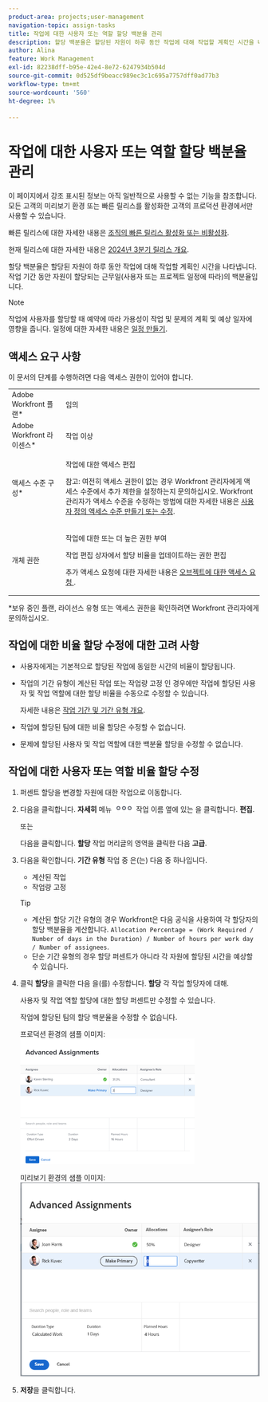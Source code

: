 ```yaml
---
product-area: projects;user-management
navigation-topic: assign-tasks
title: 작업에 대한 사용자 또는 역할 할당 백분율 관리
description: 할당 백분율은 할당된 자원이 하루 동안 작업에 대해 작업할 계획인 시간을 나타냅니다. 작업 기간 동안 자원이 할당되는 근무일(사용자 또는 프로젝트 일정에 따라)의 백분율입니다.
author: Alina
feature: Work Management
exl-id: 82238dff-b95e-42e4-8e72-6247934b504d
source-git-commit: 0d525df9beacc989ec3c1c695a7757dff0ad77b3
workflow-type: tm+mt
source-wordcount: '560'
ht-degree: 1%

---
```


# 작업에 대한 사용자 또는 역할 할당 백분율 관리

<span class="preview">이 페이지에서 강조 표시된 정보는 아직 일반적으로 사용할 수 없는 기능을 참조합니다. 모든 고객의 미리보기 환경 또는 빠른 릴리스를 활성화한 고객의 프로덕션 환경에서만 사용할 수 있습니다.</span>

<span class="preview">빠른 릴리스에 대한 자세한 내용은 [조직의 빠른 릴리스 활성화 또는 비활성화](/help/quicksilver/administration-and-setup/set-up-workfront/configure-system-defaults/enable-fast-release-process.md).</span>

<span class="preview">현재 릴리스에 대한 자세한 내용은 [2024년 3분기 릴리스 개요](/help/quicksilver/product-announcements/product-releases/24-q3-release-activity/24-q3-release-overview.md).</span>

할당 백분율은 할당된 자원이 하루 동안 작업에 대해 작업할 계획인 시간을 나타냅니다. 작업 기간 동안 자원이 할당되는 근무일(사용자 또는 프로젝트 일정에 따라)의 백분율입니다.

>[!NOTE]
>
>작업에 사용자를 할당할 때 예약에 따라 가용성이 작업 및 문제의 계획 및 예상 일자에 영향을 줍니다. 일정에 대한 자세한 내용은 [일정 만들기](../../../administration-and-setup/set-up-workfront/configure-timesheets-schedules/create-schedules.md).

## 액세스 요구 사항

이 문서의 단계를 수행하려면 다음 액세스 권한이 있어야 합니다.

<table style="table-layout:auto"> 
 <col> 
 <col> 
 <tbody> 
  <tr> 
   <td role="rowheader">Adobe Workfront 플랜*</td> 
   <td> <p>임의</p> </td> 
  </tr> 
  <tr> 
   <td role="rowheader">Adobe Workfront 라이센스*</td> 
   <td> <p>작업 이상</p> </td> 
  </tr> 
  <tr> 
   <td role="rowheader">액세스 수준 구성*</td> 
   <td> <p>작업에 대한 액세스 편집</p> <p>참고: 여전히 액세스 권한이 없는 경우 Workfront 관리자에게 액세스 수준에서 추가 제한을 설정하는지 문의하십시오. Workfront 관리자가 액세스 수준을 수정하는 방법에 대한 자세한 내용은 <a href="../../../administration-and-setup/add-users/configure-and-grant-access/create-modify-access-levels.md" class="MCXref xref">사용자 정의 액세스 수준 만들기 또는 수정</a>.</p> </td> 
  </tr> 
  <tr> 
   <td role="rowheader">개체 권한</td> 
   <td> <p>작업에 대한 또는 더 높은 권한 부여</p> <p>작업 편집 상자에서 할당 비율을 업데이트하는 권한 편집</p> <p>추가 액세스 요청에 대한 자세한 내용은 <a href="../../../workfront-basics/grant-and-request-access-to-objects/request-access.md" class="MCXref xref">오브젝트에 대한 액세스 요청 </a>.</p> </td> 
  </tr> 
 </tbody> 
</table>

&#42;보유 중인 플랜, 라이선스 유형 또는 액세스 권한을 확인하려면 Workfront 관리자에게 문의하십시오.

## 작업에 대한 비율 할당 수정에 대한 고려 사항

* 사용자에게는 기본적으로 할당된 작업에 동일한 시간의 비율이 할당됩니다.
* 작업의 기간 유형이 계산된 작업 또는 작업량 고정 인 경우에만 작업에 할당된 사용자 및 작업 역할에 대한 할당 비율을 수동으로 수정할 수 있습니다.

  자세한 내용은 [작업 기간 및 기간 유형 개요](../../../manage-work/tasks/taskdurtn/task-duration-and-duration-type.md).

* 작업에 할당된 팀에 대한 비율 할당은 수정할 수 없습니다.
* 문제에 할당된 사용자 및 작업 역할에 대한 백분율 할당을 수정할 수 없습니다.

## 작업에 대한 사용자 또는 역할 비율 할당 수정

1. 퍼센트 할당을 변경할 자원에 대한 작업으로 이동합니다.
1. 다음을 클릭합니다. **자세히** 메뉴 ![](assets/qs-more-icon-on-an-object.png) 작업 이름 옆에 있는 을 클릭합니다. **편집**.

   또는

   다음을 클릭합니다. **할당** 작업 머리글의 영역을 클릭한 다음 **고급**.

1. 다음을 확인합니다. **기간 유형** 작업 중 은(는) 다음 중 하나입니다.

   * 계산된 작업
   * 작업량 고정

   >[!TIP]
   >
   >* 계산된 할당 기간 유형의 경우 Workfront은 다음 공식을 사용하여 각 할당자의 할당 백분율을 계산합니다. `Allocation Percentage = (Work Required / Number of days in the Duration) / Number of hours per work day / Number of assignees`.
   >* 단순 기간 유형의 경우 할당 퍼센트가 아니라 각 자원에 할당된 시간을 예상할 수 있습니다.

1. 클릭 **할당**&#x200B;을 클릭한 다음 을(를) 수정합니다. **할당** 각 작업 할당자에 대해.

   사용자 및 작업 역할 할당에 대한 할당 퍼센트만 수정할 수 있습니다.

   작업에 할당된 팀의 할당 백분율을 수정할 수 없습니다.

   프로덕션 환경의 샘플 이미지:
   ![](assets/qs-advanced-assignments-box-with-duration-type-and-duration-350x251.png)

   <span class="preview">미리보기 환경의 샘플 이미지:</span>
   ![할당 백분율 수정](assets/advanced-assignments-allocation-percentage.png)

1. **저장**&#x200B;을 클릭합니다.
